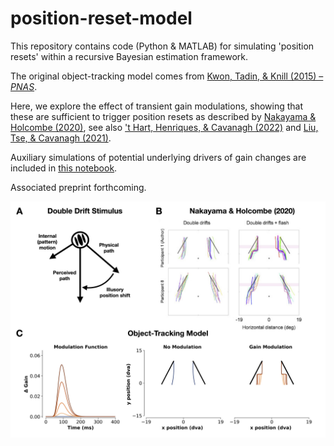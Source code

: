 # position-reset-model

This repository contains code (Python &amp; MATLAB) for simulating 'position resets' within a recursive Bayesian estimation framework.

The original object-tracking model comes from [Kwon, Tadin, & Knill (2015) – *PNAS*](https://www.pnas.org/doi/full/10.1073/pnas.1500361112). 

Here, we explore the effect of transient gain modulations, showing that these are sufficient to trigger position resets
as described by [Nakayama & Holcombe (2020)](https://jov.arvojournals.org/article.aspx?articleid=2765454), see also ['t Hart, Henriques, & Cavanagh (2022)](https://jov.arvojournals.org/article.aspx?articleid=2778600) and [Liu, Tse, & Cavanagh (2021)](https://www.biorxiv.org/content/10.1101/2021.12.14.472615v1). 

Auxiliary simulations of potential underlying drivers of gain changes are included in [this notebook](https://github.com/bootstrapbill/position-reset-model/blob/main/auxiliary_simulations.ipynb). 

Associated preprint forthcoming. 

[<img src="Figure1.png">](https://github.com/bootstrapbill/position-reset-model/blob/main/)
